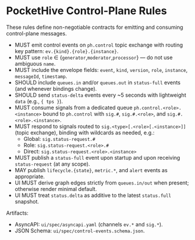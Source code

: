 # PocketHive Control-Plane Rules

These rules define non-negotiable contracts for emitting and consuming control-plane messages.

- MUST emit control events on `ph.control` topic exchange with routing key pattern: `ev.{kind}.{role}.{instance}`.
- MUST use `role` ∈ {`generator`,`moderator`,`processor`} — do not use ambiguous `name`.
- MUST include the envelope fields: `event`, `kind`, `version`, `role`, `instance`, `messageId`, `timestamp`.
- SHOULD include `queues.in` and/or `queues.out` in `status-full` events (and whenever bindings change).
- SHOULD send `status-delta` events every ~5 seconds with lightweight `data` (e.g., `{ tps }`).
- MUST consume signals from a dedicated queue `ph.control.<role>.<instance>` bound to `ph.control` with `sig.#`, `sig.#.<role>`, and `sig.#.<role>.<instance>`.
- MUST respond to signals routed to `sig.<type>[.<role>[.<instance>]]` (topic exchange), binding with wildcards as needed, e.g.:
  - Global: `sig.status-request.#`
  - Role:   `sig.status-request.<role>.#`
  - Direct: `sig.status-request.<role>.<instance>`
- MUST publish a `status-full` event upon startup and upon receiving `status-request` (at any scope).
- MAY publish `lifecycle.{state}`, `metric.*`, and `alert` events as appropriate.
- UI MUST derive graph edges strictly from `queues.in/out` when present; otherwise render minimal default.
- UI MUST treat `status.delta` as additive to the latest `status.full` snapshot.

Artifacts:
- AsyncAPI: `ui/spec/asyncapi.yaml` (channels `ev.*` and `sig.*`).
- JSON Schema: `ui/spec/control-events.schema.json`.
